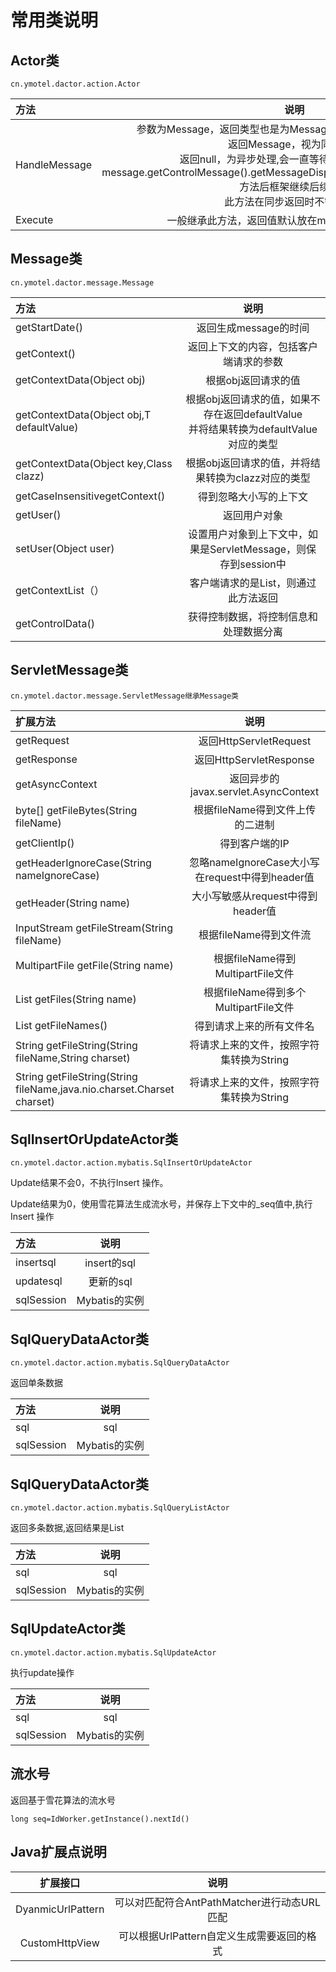 # 常用类说明  

## Actor类

```
cn.ymotel.dactor.action.Actor
```

| 方法          |                             说明                             |
| :------------ | :----------------------------------------------------------: |
| HandleMessage | 参数为Message，返回类型也是为Message，可返回Message或者null<br>返回Message，视为同步处理<br/>返回null，为异步处理,会一直等待异步在回调中调用message.getControlMessage().getMessageDispatcher().sendMessage(message)方法后框架继续后续处理<br>此方法在同步返回时不需要继承 |
| Execute       |      一般继承此方法，返回值默认放在message的_Content中       |

## Message类

```
cn.ymotel.dactor.message.Message
```

| 方法                                      |                             说明                             |
| :---------------------------------------- | :----------------------------------------------------------: |
| getStartDate()                            |                    返回生成message的时间                     |
| getContext()                              |            返回上下文的内容，包括客户端请求的参数            |
| getContextData(Object obj)                |                     根据obj返回请求的值                      |
| getContextData(Object obj,T defaultValue) | 根据obj返回请求的值，如果不存在返回defaultValue<br>并将结果转换为defaultValue对应的类型 |
| getContextData(Object key,Class<T> clazz) |      根据obj返回请求的值，并将结果转换为clazz对应的类型      |
| getCaseInsensitivegetContext()            |                    得到忽略大小写的上下文                    |
| getUser()                                 |                         返回用户对象                         |
| setUser(Object user)                      | 设置用户对象到上下文中，如果是ServletMessage，则保存到session中 |
| getContextList（）                        |             客户端请求的是List，则通过此方法返回             |
| getControlData()                          |            获得控制数据，将控制信息和处理数据分离            |

## ServletMessage类

```
cn.ymotel.dactor.message.ServletMessage继承Message类
```

| 扩展方法                                                     |                      说明                       |
| :----------------------------------------------------------- | :---------------------------------------------: |
| getRequest                                                   |             返回HttpServletRequest              |
| getResponse                                                  |             返回HttpServletResponse             |
| getAsyncContext                                              |      返回异步的javax.servlet.AsyncContext       |
| byte[] getFileBytes(String fileName)                         |        根据fileName得到文件上传的二进制         |
| getClientIp()                                                |                 得到客户端的IP                  |
| getHeaderIgnoreCase(String nameIgnoreCase)                   | 忽略nameIgnoreCase大小写在request中得到header值 |
| getHeader(String name)                                       |        大小写敏感从request中得到header值        |
| InputStream getFileStream(String fileName)                   |             根据fileName得到文件流              |
| MultipartFile getFile(String name)                           |        根据fileName得到MultipartFile文件        |
| List<MultipartFile> getFiles(String name)                    |      根据fileName得到多个MultipartFile文件      |
| List getFileNames()                                          |            得到请求上来的所有文件名             |
| String getFileString(String fileName,String charset)         |    将请求上来的文件，按照字符集转换为String     |
| String getFileString(String fileName,java.nio.charset.Charset charset) |    将请求上来的文件，按照字符集转换为String     |

## SqlInsertOrUpdateActor类

```
cn.ymotel.dactor.action.mybatis.SqlInsertOrUpdateActor
```

Update结果不会0，不执行Insert 操作。

Update结果为0，使用雪花算法生成流水号，并保存上下文中的_seq值中,执行Insert 操作

| 方法       |     说明      |
| :--------- | :-----------: |
| insertsql  |  insert的sql  |
| updatesql  |   更新的sql   |
| sqlSession | Mybatis的实例 |

## SqlQueryDataActor类

```
cn.ymotel.dactor.action.mybatis.SqlQueryDataActor
```

返回单条数据

| 方法       |     说明      |
| :--------- | :-----------: |
| sql        |      sql      |
| sqlSession | Mybatis的实例 |

## SqlQueryDataActor类

```
cn.ymotel.dactor.action.mybatis.SqlQueryListActor
```

返回多条数据,返回结果是List

| 方法       |     说明      |
| :--------- | :-----------: |
| sql        |      sql      |
| sqlSession | Mybatis的实例 |

## SqlUpdateActor类

```
cn.ymotel.dactor.action.mybatis.SqlUpdateActor
```

执行update操作

| 方法       |     说明      |
| :--------- | :-----------: |
| sql        |      sql      |
| sqlSession | Mybatis的实例 |



## 流水号

返回基于雪花算法的流水号

```
long seq=IdWorker.getInstance().nextId()
```



## Java扩展点说明

   

|     扩展接口      |                    说明                     |
| :---------------: | :-----------------------------------------: |
| DyanmicUrlPattern | 可以对匹配符合AntPathMatcher进行动态URL匹配 |
|  CustomHttpView   | 可以根据UrlPattern自定义生成需要返回的格式  |



   

   